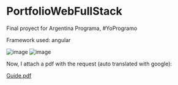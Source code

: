 # PortfolioWebFullStack
Final proyect for Argentina Programa, #YoProgramo

Framework used: angular

![image](https://user-images.githubusercontent.com/55964645/180613024-b183b3d0-905b-409f-9b65-09c1b5acc561.png)
![image](https://user-images.githubusercontent.com/55964645/180613033-cca89fd4-eaa3-44ed-af99-fe443e53162c.png)


Now, I attach a pdf with the request (auto translated with google):

[Guide.pdf](https://github.com/nakein/PortfolioWebFullStack/files/8764755/Guide.pdf)



